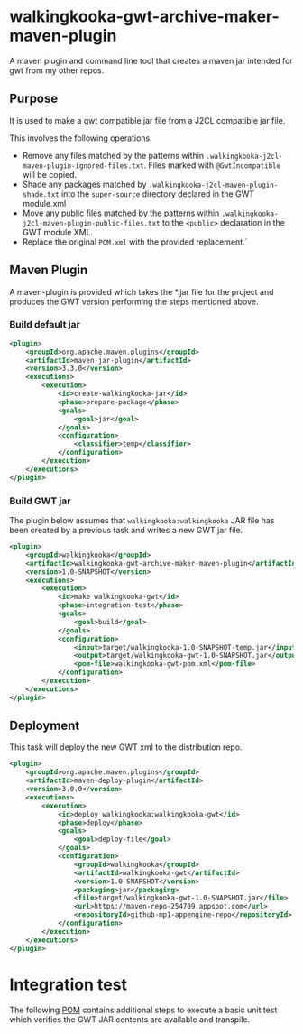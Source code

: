 # walkingkooka-gwt-archive-maker-maven-plugin
A maven plugin and command line tool that creates a maven jar intended for gwt from my other repos.

## Purpose

It is used to make a gwt compatible jar file from a J2CL compatible jar file. 

This involves the following operations:

- Remove any files matched by the patterns within `.walkingkooka-j2cl-maven-plugin-ignored-files.txt`. Files marked with `@GwtIncompatible` will be copied.
- Shade any packages matched by `.walkingkooka-j2cl-maven-plugin-shade.txt` into the `super-source` directory declared in the GWT module.xml
- Move any public files matched by the patterns within `.walkingkooka-j2cl-maven-plugin-public-files.txt` to the `<public>` declaration in the GWT module XML.
- Replace the original `POM.xml` with the provided replacement.`



## Maven Plugin

A maven-plugin is provided which takes the *.jar file for the project and produces the GWT version performing the steps mentioned above.



### Build default jar

```xml
<plugin>
    <groupId>org.apache.maven.plugins</groupId>
    <artifactId>maven-jar-plugin</artifactId>
    <version>3.3.0</version>
    <executions>
        <execution>
            <id>create-walkingkooka-jar</id>
            <phase>prepare-package</phase>
            <goals>
                <goal>jar</goal>
            </goals>
            <configuration>
                <classifier>temp</classifier>
            </configuration>
        </execution>
    </executions>
</plugin>
```



### Build GWT jar

The plugin below assumes that `walkingkooka:walkingkooka` JAR file has been created by a previous task and writes a new GWT jar file.

```xml
<plugin>
    <groupId>walkingkooka</groupId>
    <artifactId>walkingkooka-gwt-archive-maker-maven-plugin</artifactId>
    <version>1.0-SNAPSHOT</version>
    <executions>
        <execution>
            <id>make walkingkooka-gwt</id>
            <phase>integration-test</phase>
            <goals>
                <goal>build</goal>
            </goals>
            <configuration>
                <input>target/walkingkooka-1.0-SNAPSHOT-temp.jar</input>
                <output>target/walkingkooka-gwt-1.0-SNAPSHOT.jar</output>
                <pom-file>walkingkooka-gwt-pom.xml</pom-file>
            </configuration>
        </execution>
    </executions>
</plugin>
```



## Deployment

This task will deploy the new GWT xml to the distribution repo.

```xml
<plugin>
    <groupId>org.apache.maven.plugins</groupId>
    <artifactId>maven-deploy-plugin</artifactId>
    <version>3.0.0</version>
    <executions>
        <execution>
            <id>deploy walkingkooka:walkingkooka-gwt</id>
            <phase>deploy</phase>
            <goals>
                <goal>deploy-file</goal>
            </goals>
            <configuration>
                <groupId>walkingkooka</groupId>
                <artifactId>walkingkooka-gwt</artifactId>
                <version>1.0-SNAPSHOT</version>
                <packaging>jar</packaging>
                <file>target/walkingkooka-gwt-1.0-SNAPSHOT.jar</file>
                <url>https://maven-repo-254709.appspot.com</url>
                <repositoryId>github-mp1-appengine-repo</repositoryId>
            </configuration>
        </execution>
    </executions>
</plugin>
```



# Integration test

The following [POM](https://github.com/mP1/walkingkooka/blob/master/pom.xml) contains additional steps to execute a basic unit test which verifies the GWT JAR contents are available and transpile.